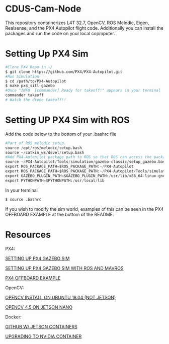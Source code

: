 # CDUS-Cam-Node
This repository containerizes L4T 32.7, OpenCV, ROS Melodic, Eigen, Realsense, and the PX4 Autopilot flight code. Additionally you can install the packages and run the code on your local copmputer. 

# Setting Up PX4 Sim 
```bash
#Clone PX4 Repo in ~/
$ git clone https://github.com/PX4/PX4-Autopilot.git
#Run Simulation 
$ cd /path/to/PX4-Autopilot
$ make px4_sitl gazebo
#Once "INFO  [commander] Ready for takeoff!" appears in your terminal
commander takeoff
# Watch the drone takeoff!!
```
# Setting UP PX4 Sim with ROS
Add the code below to the bottom of your .bashrc file 
```python
#Part of ROS melodic setup. 
source /opt/ros/melodic/setup.bash
source ~/catkin_ws/devel/setup.bash
#Add PX4-Autopilot package path to ROS so that ROS can access the package. This is necessary as the sim uses mavros_posix_sitl.launch, which uses other files located in the px4 package
source ~/PX4-Autopilot/Tools/simulation/gazebo-classic/setup_gazebo.bash ~/PX4-Autopilot ~/PX4-Autopilot/build/px4_sitl_default
export ROS_PACKAGE_PATH=$ROS_PACKAGE_PATH:~/PX4-Autopilot
export ROS_PACKAGE_PATH=$ROS_PACKAGE_PATH:~/PX4-Autopilot/Tools/simulation/gazebo-classic/sitl_gazebo-classic
export GAZEBO_PLUGIN_PATH=$GAZEBO_PLUGIN_PATH:/usr/lib/x86_64-linux-gnu/gazebo-9/plugins
export PYTHONPATH=$PYTHONPATH:/usr/local/lib
```
In your terminal
```bash
$ source .bashrc
```
If you wish to modify the sim world, examples of this can be seen in the PX4 OFFBOARD EXAMPLE at the bottom of the README.


# Resources
PX4:

[SETTING UP PX4 GAZEBO SIM](https://docs.px4.io/v1.12/en/simulation/gazebo.html) 

[SETTING UP PX4 GAZEBO SIM WITH ROS AND MAVROS](https://docs.px4.io/v1.12/en/simulation/ros_interface.html)

[PX4 OFFBOARD EXAMPLE](https://docs.px4.io/main/en/ros/mavros_offboard_python.html)

OpenCV:

[OPENCV INSTALL ON UBUNTU 18.04 (NOT JETSON)](https://linuxize.com/post/how-to-install-opencv-on-ubuntu-18-04/)

[OPENCV 4.5 ON JETSON NANO](https://www.youtube.com/watch?v=P-EZr0zy53g)

Docker:

[GITHUB W/ JETSON CONTAINERS](https://github.com/dusty-nv/jetson-containers/blob/master/jetson_containers/l4t_version.py)

[UPGRADING TO NVIDIA CONTAINER](http://docs.nvidia.com/dgx/nvidia-container-runtime-upgrade/index.html)

